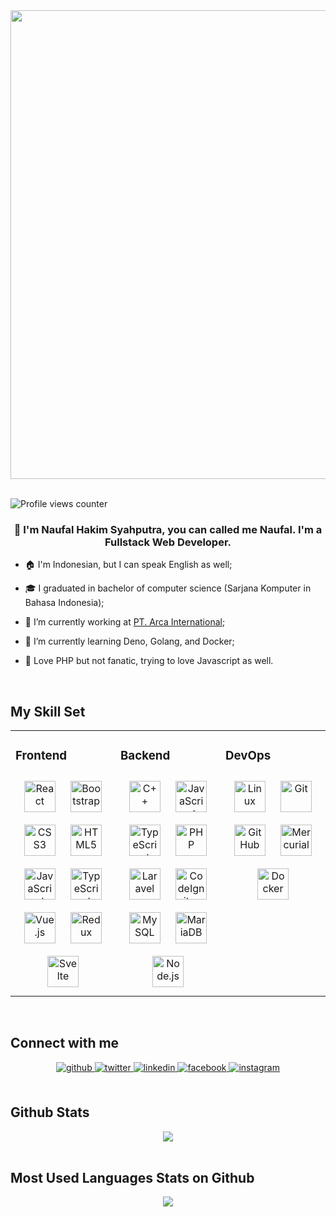 <div align="center">
<img src="https://rishavanand.github.io/static/images/greetings.gif" align="center" height="" width="750" />
</div><br>
  

![Profile views counter](https://komarev.com/ghpvc/?username=naufalhsyahputra&style=flat-square)  
  

### <div align="center">👋 I'm Naufal Hakim Syahputra, you can called me Naufal. I'm a Fullstack Web Developer.</div>  
  

- 🏠 I'm Indonesian, but I can speak English as well;  

- 🎓 I graduated in bachelor of computer science (Sarjana Komputer in Bahasa Indonesia);
  

- 🏢 I’m currently working at [PT. Arca International](http://arcacorp.com/);   
  

- 🌱 I’m currently learning Deno, Golang, and Docker;  
  

- 🥰 Love PHP but not fanatic, trying to love Javascript as well.  
  

<br/>  


## My Skill Set  
<table><tr><td valign="top" width="33%">

### Frontend  
<div align="center">  
<img style="margin: 10px" src="https://www.vectorlogo.zone/logos/reactjs/reactjs-icon.svg" alt="React" height="50" />  
<img style="margin: 10px" src="https://www.vectorlogo.zone/logos/getbootstrap/getbootstrap-icon.svg" alt="Bootstrap" height="50" />  
<img style="margin: 10px" src="https://upload.wikimedia.org/wikipedia/commons/d/d5/CSS3_logo_and_wordmark.svg" alt="CSS3" height="50" />  
<img style="margin: 10px" src="https://www.vectorlogo.zone/logos/w3_html5/w3_html5-icon.svg" alt="HTML5" height="50" />  
<img style="margin: 10px" src="https://upload.wikimedia.org/wikipedia/commons/9/99/Unofficial_JavaScript_logo_2.svg" alt="JavaScript" height="50" />  
<img style="margin: 10px" src="https://www.vectorlogo.zone/logos/typescriptlang/typescriptlang-icon.svg" alt="TypeScript" height="50" />  
<img style="margin: 10px" src="https://www.vectorlogo.zone/logos/vuejs/vuejs-icon.svg" alt="Vue.js" height="50" />  
<img style="margin: 10px" src="https://raw.githubusercontent.com/reduxjs/redux/master/logo/logo.svg" alt="Redux" height="50" />  
 <img style="margin: 10px" src="https://upload.wikimedia.org/wikipedia/commons/1/1b/Svelte_Logo.svg" alt="Svelte" height="50" />  
</div></td><td valign="top" width="33%">

### Backend  
<div align="center">  
<img style="margin: 10px" src="https://upload.wikimedia.org/wikipedia/commons/1/18/ISO_C%2B%2B_Logo.svg" alt="C++" height="50" />  
<img style="margin: 10px" src="https://upload.wikimedia.org/wikipedia/commons/9/99/Unofficial_JavaScript_logo_2.svg" alt="JavaScript" height="50" />  
<img style="margin: 10px" src="https://www.vectorlogo.zone/logos/typescriptlang/typescriptlang-icon.svg" alt="TypeScript" height="50" />    
<img style="margin: 10px" src="https://www.vectorlogo.zone/logos/php/php-vertical.svg" alt="PHP" height="50" />  
<img style="margin: 10px" src="https://raw.githubusercontent.com/laravel/art/5a8325b064634b900f25dbb6f1cafd888b2d2211/logo-mark/5%20svg/2%20cmyk/1%20Full%20Color/laravel-mark-cmyk-red.svg" alt="Laravel" height="50" />  
<img style="margin: 10px" src="https://cdn.worldvectorlogo.com/logos/codeigniter.svg" alt="CodeIgniter" height="50" />  
<img style="margin: 10px" src="https://www.vectorlogo.zone/logos/mysql/mysql-horizontal.svg" alt="MySQL" height="50" />  
<img style="margin: 10px" src="https://www.vectorlogo.zone/logos/mariadb/mariadb-ar21.svg" alt="MariaDB" height="50" />  
<img style="margin: 10px" src="https://www.vectorlogo.zone/logos/nodejs/nodejs-horizontal.svg" alt="Node.js" height="50" />  
<!-- <img style="margin: 10px" src="https://seeklogo.com/images/D/deno-logo-E606600C06-seeklogo.com.png" alt="Deno.js" height="50" />
<img style="margin: 10px" src="https://www.educative.io/api/edpresso/shot/6687485556948992/image/4804947234258944" alt="Deno.js" height="50" /> -->
</div></td><td valign="top" width="33%">

### DevOps  
<div align="center">  
<img style="margin: 10px" src="https://www.vectorlogo.zone/logos/linux/linux-icon.svg" alt="Linux" height="50" />  
<img style="margin: 10px" src="https://www.vectorlogo.zone/logos/git-scm/git-scm-icon.svg" alt="Git" height="50" />  
<img style="margin: 10px" src="https://www.vectorlogo.zone/logos/github/github-ar21.svg" alt="GitHub" height="50" />
<img style="margin: 10px" src="https://www.vectorlogo.zone/logos/mercurial-scm/mercurial-scm-ar21.svg" alt="Mercurial" height="50" />  
<img style="margin: 10px" src="https://www.vectorlogo.zone/logos/docker/docker-icon.svg" alt="Docker" height="50" />  
</div></td></tr></table>  

<br/>  


## Connect with me  
<div align="center">
<a href="https://github.com/naufalhsyahputra" target="_blank">
<img src=https://img.shields.io/badge/github-%2324292e.svg?&style=for-the-badge&logo=github&logoColor=white alt=github style="margin-bottom: 5px;" />
</a>
<a href="https://twitter.com/NaufalHakimSya1" target="_blank">
<img src=https://img.shields.io/badge/twitter-%2300acee.svg?&style=for-the-badge&logo=twitter&logoColor=white alt=twitter style="margin-bottom: 5px;" />
</a>
<a href="https://linkedin.com/in/naufalhsyahputra" target="_blank">
<img src=https://img.shields.io/badge/linkedin-%231E77B5.svg?&style=for-the-badge&logo=linkedin&logoColor=white alt=linkedin style="margin-bottom: 5px;" />
</a>
<a href="https://www.facebook.com/naufalsyahputra.asia" target="_blank">
<img src=https://img.shields.io/badge/facebook-%232E87FB.svg?&style=for-the-badge&logo=facebook&logoColor=white alt=facebook style="margin-bottom: 5px;" />
</a>
<a href="https://instagram.com/naufalhsyahputra" target="_blank">
<img src=https://img.shields.io/badge/instagram-%23000000.svg?&style=for-the-badge&logo=instagram&logoColor=white alt=instagram style="margin-bottom: 5px;" />
</a>  
</div>  
  

<br/>  


## Github Stats  
<div align="center"><img src="https://github-readme-stats.vercel.app/api?username=naufalhsyahputra&show_icons=true&count_private=true" align="center" /></div>
<br />

## Most Used Languages Stats on Github
<div align="center"><img src="https://github-readme-stats.vercel.app/api/top-langs/?username=naufalhsyahputra&layout=compact" align="center" /></div>
<br />
